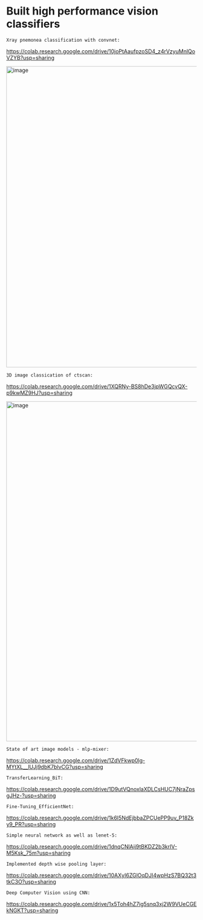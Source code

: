 # Built high performance vision classifiers


`Xray pnemonea classification with convnet:`

https://colab.research.google.com/drive/10joPtAaufpzoSD4_z4rVzyuMnlQoVZYB?usp=sharing

<img width="797" alt="image" src="https://github.com/SravaniThota96/DeepLearning/assets/111466561/9573924d-2cee-443f-9657-7b5f85056e94">


`3D image classication of ctscan:` 

https://colab.research.google.com/drive/1XQRNy-BS8hDe3jpWGQcvQX-p9kwMZ9HJ?usp=sharing

<img width="900" alt="image" src="https://github.com/SravaniThota96/DeepLearning/assets/111466561/09ccf124-4f4a-456f-9ea8-0f543fc1cfb6">


`State of art image models - mlp-mixer:`

https://colab.research.google.com/drive/1ZdVFkwp0lg-MYtXL__lUJj9dbK7blvCG?usp=sharing

`TransferLearning_BiT:` 

https://colab.research.google.com/drive/1D9utVQnoxlaXDLCsHUC7jNraZpsgJHz-?usp=sharing

`Fine-Tuning_EfficientNet:`

https://colab.research.google.com/drive/1k6I5NdEjbbaZPCUePP9uv_P18Zky9_PR?usp=sharing

`Simple neural network as well as lenet-5:`

https://colab.research.google.com/drive/1dnqCNlAij9tBKDZ2b3krIV-M5Ksk_75m?usp=sharing

`Implemented depth wise pooling layer:`

https://colab.research.google.com/drive/10AXyI6ZGlOqDJI4wpHzS7BQ32t3tkC3O?usp=sharing

`Deep Computer Vision using CNN:`

https://colab.research.google.com/drive/1x5Toh4hZ7ig5snq3xj2W9VUeCGEkNGKT?usp=sharing


